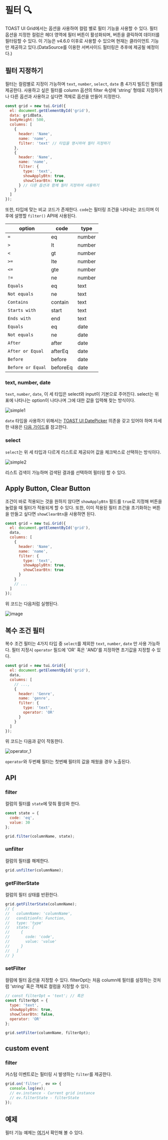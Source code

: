 # 필터 🔍

TOAST UI Grid에서는 옵션을 사용하여 컬럼 별로 필터 기능을 사용할 수 있다. 필터 옵션을 지정한 컬럼은 헤더 영역에 필터 버튼이 활성화되며, 버튼을 클릭하여 데이터를 필터링할 수 있다. 이 기능은 v4.6.0 이후로 사용할 수 있으며 현재는 클라이언트 기능만 제공하고 있다.(DataSource를 이용한 서버사이드 필터링은 추후에 제공될 예정이다.)

## 필터 지정하기

필터는 컬럼별로 지정이 가능하며 `text`, `number`, `select`, `date` 총 4가지 빌트인 필터를 제공한다. 사용하고 싶은 필터를 column 옵션의 filter 속성에 'string' 형태로 지정하거나 다른 옵션과 사용하고 싶다면 객체로 옵션을 만들어 지정한다.

```js
const grid = new tui.Grid({
  el: document.getElementById('grid'),
  data: gridData,
  bodyHeight: 500,
  columns: [
    {
      header: 'Name',
      name: 'name',
      filter: 'text' // 타입을 명시하여 필터 지정하기
    },
    {
      header: 'Name',
      name: 'name',
      filter: {
        type: 'text',
        showApplyBtn: true,
        showClearBtn: true
      } // 다른 옵션과 함께 필터 지정하여 사용하기
    }
  ]
});
```

또한, 타입에 맞는 비교 코드가 존재한다. `code`는 필터링 조건을 나타내는 코드이며 이후에 설명할 `filter()` API에 사용된다.

| option            | code     | type   |
| ----------------- | -------- | ------ |
| `=`               | eq       | number |
| `>`               | lt       | number |
| `<`               | gt       | number |
| `>=`              | lte      | number |
| `<=`              | gte      | number |
| `!=`              | ne       | number |
| `Equals`          | eq       | text   |
| `Not equals`      | ne       | text   |
| `Contains`        | contain  | text   |
| `Starts with`     | start    | text   |
| `Ends with`       | end      | text   |
| `Equals`          | eq       | date   |
| `Not equals`      | ne       | date   |
| `After`           | after    | date   |
| `After or Equal`  | afterEq  | date   |
| `Before`          | before   | date   |
| `Before or Equal` | beforeEq | date   |

### text, number, date

`text`, `number`, `date`, 이 세 타입은 select와 input이 기본으로 주어진다. select는 위 표에 나타나는 option이 나타나며 그에 대한 값을 입력해 찾는 방식이다.

![simple1](https://user-images.githubusercontent.com/35371660/65324092-274f9a00-dbe6-11e9-828a-c60a27e35a6d.gif)

`date` 타입을 사용하기 위해서는 [TOAST UI DatePicker](https://github.com/nhn/tui.date-picker) 의존을 갖고 있어야 하며 자세한 내용은 [다음 가이드](./date-picker.md)를 참고한다.

### select

`select`는 위 세 타입과 다르게 리스트로 제공되어 값을 체크박스로 선택하는 방식이다.

![simple2](https://user-images.githubusercontent.com/35371660/65324226-94fbc600-dbe6-11e9-8084-ea5dc3826e34.gif)

리스트 검색이 가능하며 검색된 결과를 선택하여 필터링 할 수 있다.

## Apply Button, Clear Button

조건이 바로 적용되는 것을 원하지 않다면 `showApplyBtn` 필드를 `true`로 지정해 버튼을 눌렀을 때 필터가 적용되게 할 수 있다. 또한, 이미 적용된 필터 조건을 초기화하는 버튼을 만들고 싶다면 `showClearBtn`을 사용하면 된다.

```js
const grid = new tui.Grid({
  el: document.getElementById('grid'),
  data,
  columns: [
    {
      header: 'Name',
      name: 'name',
      filter: {
        type: 'text',
        showApplyBtn: true,
        showClearBtn: true
      }
    }
    // ...
  ]
});
```

위 코드는 다음처럼 실행된다.

![image](https://user-images.githubusercontent.com/35371660/65323005-3b45cc80-dbe3-11e9-955c-48dd6320c220.png)

## 복수 조건 필터

복수 조건 필터는 4가지 타입 중 `select`를 제외한 `text`, `number`, `date` 만 사용 가능하다. 필터 지정시 `operator` 필드에 'OR' 혹은 'AND'를 지정하면 초기값을 지정할 수 있다.

```js
const grid = new tui.Grid({
  el: document.getElementById('grid'),
  data,
  columns: [
    // ...,
    {
      header: 'Genre',
      name: 'genre',
      filter: {
        type: 'text',
        operator: 'OR'
      }
    }
  ]
});
```

위 코드는 다음과 같이 작동한다.

![operator_1](https://user-images.githubusercontent.com/35371660/65322756-a0e58900-dbe2-11e9-996c-fdca0d23d1fd.gif)

`operator`와 두번째 필터는 첫번째 필터의 값을 채웠을 경우 노출된다.

## API

### filter

컬럼의 필터를 `state`에 맞춰 활성화 한다.

```js
const state = {
  code: 'eq',
  value: 30
};

grid.filter(columnName, state);
```

### unfilter

컬럼의 필터를 해제한다.

```js
grid.unfilter(columnName);
```

### getFilterState

컬럼의 필터 상태를 반환한다.

```js
grid.getFilterState(columnName); 
// {
//   columnName: 'columnName',
//   conditionFn: Function,
//   type: 'type'
//   state: [
//     {
//       code: 'code',
//       value: 'value'
//     }
//   ]
// }
```

### setFilter

컬럼에 필터 옵션을 지정할 수 있다. filterOpt는 처음 column에 필터를 설정하는 것처럼 'string' 혹은 객체로 컬럼을 지정할 수 있다.

```js
// const filterOpt = 'text'; // 혹은
const filterOpt = {
  type: 'text',
  showApplyBtn: true,
  showClearBtn: false,
  operator: 'OR'
};

grid.setFilter(columnName, filterOpt);
```

## custom event

### filter

커스텀 이벤트로는 필터링 시 발생하는 `filter`를 제공한다.

```js
grid.on('filter', ev => {
  console.log(ev);
  // ev.instance - Current grid instance
  // ev.filterState - filterState
});
```

## 예제

필터 기능 예제는 [여기](http://nhn.github.io/tui.grid/latest/tutorial-example24-filter)서 확인해 볼 수 있다.
